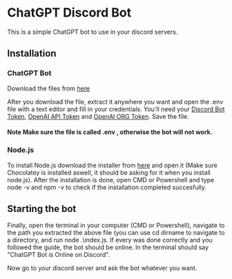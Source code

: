 # ChatGPT Discord Bot

This is a simple ChatGPT bot to use in your discord servers.

## Installation

### ChatGPT Bot

Download the files from [here](https://github.com/Paraianu-Remus/ChatGPT-Discord-Bot/archive/refs/heads/master.zip)

After you download the file, extract it anywhere you want and open the .env file with a text editor and fill in your credentials. You'll need your [Discord Bot Token](https://www.writebots.com/discord-bot-token/), [OpenAI API Token](https://www.educative.io/answers/how-to-get-api-key-of-gpt-3) and [OpenAI ORG Token](https://beta.openai.com/account/org-settings). Save the file.

#### Note Make sure the file is called .env , otherwise the bot will not work.

### Node.js

To install Node.js download the installer from [here](https://nodejs.org/en/) and open it (Make sure Chocolatey is installed aswell, it should be asking for it when you install node.js).
After the installation is done, open CMD or Powershell and type node -v and npm -v to check if the installation completed succesfully. 

## Starting the bot

Finally, open the terminal in your computer (CMD or Powershell), navigate to the path you extracted the above file (you can use cd dirname to navigate to a directory, and run node .\index.js. If every was done correctly and you followed the guide, the bot should be online. In the terminal should say "ChatGPT Bot is Online on Discord".

Now go to your discord server and ask the bot whatever you want.
